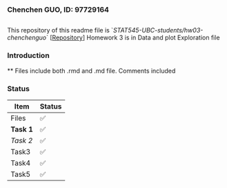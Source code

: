 
  ### Chenchen GUO, ID: 97729164 <h2>
 
  This repository of this readme file is \`*STAT545-UBC-students/hw03-chenchenguo*\`
    \[[Repository](https://github.com/STAT545-UBC-students/hw03-chenchenguo)\]
    Homework 3 is in Data and plot Exploration file
  ### Introduction 
  ** Files include both .rmd and .md file. Comments included
  ### Status
  Item | Status
  ---------- | -----------
  Files | :white_check_mark:
  **Task 1** | :white_check_mark:
  *Task 2* | :white_check_mark:
  Task3  | :white_check_mark:
  Task4 | :white_check_mark:
  Task5 | :white_check_mark:
  

